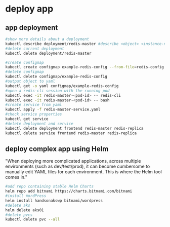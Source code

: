 # deploy app

## app deployment
```sh
#show more details about a deployment
kubectl describe deployment/redis-master #describe <object> <instance-name>
#delete current deployment
kubectl delete deployment/redis-master

#create configmap
kubectl create configmap example-redis-config --from-file=redis-config
#delete configmap
kubectl delete configmap/example-redis-config
#output object to yaml
kubectl get -o yaml configmap/example-redis-config
#open a redis-cli session with the running pod
kubectl exec -it redis-master-<pod-id> -- redis-cli
kubectl exec -it redis-master-<pod-id> -- bash
#create service from yaml
kubectl apply -f redis-master-service.yaml
#check service properties
kubectl get service
#delete deployment and service
kubectl delete deployment frontend redis-master redis-replica
kubectl delete service frontend redis-master redis-replica
```

## deploy complex app using Helm
"When deploying more complicated applications, across multiple environments (such as dev/test/prod), it can become cumbersome to manually edit YAML files for each environment. This is where the Helm tool comes in."

```sh
#add repo containing stable Helm Charts
helm repo add bitnami https://charts.bitnami.com/bitnami
#install WordPress
helm install handsonakswp bitnami/wordpress
#delete aks
helm delete aks01
#delete pvcs
kubectl delete pvc --all
```
